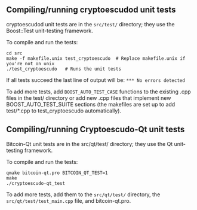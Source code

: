 Compiling/running cryptoescudod unit tests
------------------------------------

cryptoescudod unit tests are in the `src/test/` directory; they
use the Boost::Test unit-testing framework.

To compile and run the tests:

	cd src
	make -f makefile.unix test_cryptoescudo  # Replace makefile.unix if you're not on unix
	./test_cryptoescudo   # Runs the unit tests

If all tests succeed the last line of output will be:
`*** No errors detected`

To add more tests, add `BOOST_AUTO_TEST_CASE` functions to the existing
.cpp files in the test/ directory or add new .cpp files that
implement new BOOST_AUTO_TEST_SUITE sections (the makefiles are
set up to add test/*.cpp to test_cryptoescudo automatically).


Compiling/running Cryptoescudo-Qt unit tests
---------------------------------------

Bitcoin-Qt unit tests are in the src/qt/test/ directory; they
use the Qt unit-testing framework.

To compile and run the tests:

	qmake bitcoin-qt.pro BITCOIN_QT_TEST=1
	make
	./cryptoescudo-qt_test

To add more tests, add them to the `src/qt/test/` directory,
the `src/qt/test/test_main.cpp` file, and bitcoin-qt.pro.
